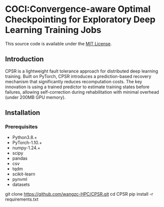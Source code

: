 # COCI:Convergence-aware Optimal Checkpointing for Exploratory Deep Learning Training Jobs

This source code is available under the [MIT License](LICENSE.txt).

## Introduction

CPSR is a lightweight fault tolerance approach for distributed deep learning training. Built on PyTorch, CPSR introduces a prediction-based recovery mechanism that significantly reduces recomputation costs. The key innovation is using a trained predictor to estimate training states before failures, allowing self-correction during rehabilitation with minimal overhead (under 200MB GPU memory).

## Installation
### Prerequisites

* Python3.8.+
* PyTorch-1.10.+
* numpy-1.24.+
* scipy
* pandas
* csv
* tqdm
* scikit-learn
* pynvml
* datasets


git clone https://github.com/wangzc-HPC/CPSR.git
cd CPSR
pip install -r requirements.txt

